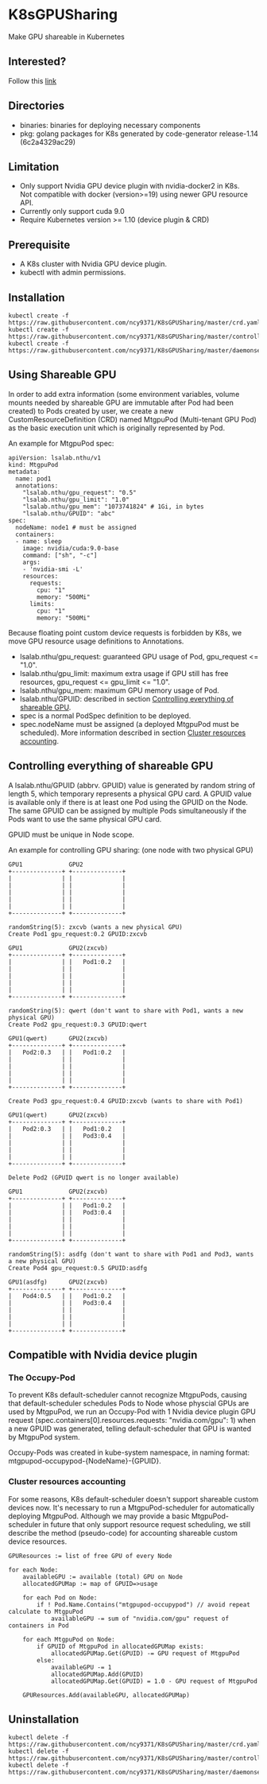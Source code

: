 # K8sGPUSharing
Make GPU shareable in Kubernetes

## Interested?
Follow this [link](testingPlatform.md)

## Directories
* binaries: binaries for deploying necessary components
* pkg: golang packages for K8s generated by code-generator release-1.14 (6c2a4329ac29)

## Limitation
* Only support Nvidia GPU device plugin with nvidia-docker2 in K8s.  
Not compatible with docker (version>=19) using newer GPU resource API.
* Currently only support cuda 9.0
* Require Kubernetes version >= 1.10 (device plugin & CRD)

## Prerequisite
* A K8s cluster with Nvidia GPU device plugin.
* kubectl with admin permissions.

## Installation
```
kubectl create -f https://raw.githubusercontent.com/ncy9371/K8sGPUSharing/master/crd.yaml
kubectl create -f https://raw.githubusercontent.com/ncy9371/K8sGPUSharing/master/controller.yaml
kubectl create -f https://raw.githubusercontent.com/ncy9371/K8sGPUSharing/master/daemonset.yaml
```

## Using Shareable GPU
In order to add extra information (some environment variables, volume mounts needed by shareable GPU are immutable after Pod had been created) to Pods created by user, we create a new CustomResourceDefinition (CRD) named MtgpuPod (Multi-tenant GPU Pod) as the basic execution unit which is originally represented by Pod.

An example for MtgpuPod spec:
```
apiVersion: lsalab.nthu/v1
kind: MtgpuPod
metadata:
  name: pod1
  annotations:
    "lsalab.nthu/gpu_request": "0.5"
    "lsalab.nthu/gpu_limit": "1.0"
    "lsalab.nthu/gpu_mem": "1073741824" # 1Gi, in bytes
    "lsalab.nthu/GPUID": "abc"
spec:
  nodeName: node1 # must be assigned
  containers:
  - name: sleep
    image: nvidia/cuda:9.0-base
    command: ["sh", "-c"]
    args:
    - 'nvidia-smi -L'
    resources:
      requests:
        cpu: "1"
        memory: "500Mi"
      limits:
        cpu: "1"
        memory: "500Mi"
```
Because floating point custom device requests is forbidden by K8s, we move GPU resource usage definitions to Annotations.
* lsalab.nthu/gpu_request: guaranteed GPU usage of Pod, gpu_request <= "1.0".
* lsalab.nthu/gpu_limit: maximum extra usage if GPU still has free resources, gpu_request <= gpu_limit <= "1.0".
* lsalab.nthu/gpu_mem: maximum GPU memory usage of Pod.
* lsalab.nthu/GPUID: described in section [Controlling everything of shareable GPU](#controlling-everything-of-shareable-gpu).
* spec is a normal PodSpec definition to be deployed.
* spec.nodeName must be assigned (a deployed MtgpuPod must be scheduled). More information described in section [Cluster resources accounting](#cluster-resources-accounting).

## Controlling everything of shareable GPU
A lsalab.nthu/GPUID (abbrv. GPUID) value is generated by random string of length 5, which temporary represents a physical GPU card. A GPUID value is available only if there is at least one Pod using the GPUID on the Node. The same GPUID can be assigned by multiple Pods simultaneously if the Pods want to use the same physical GPU card.

GPUID must be unique in Node scope.

An example for controlling GPU sharing: (one node with two physical GPU)

```
GPU1             GPU2
+--------------+ +--------------+
|              | |              |
|              | |              |
|              | |              |
|              | |              |
|              | |              |
+--------------+ +--------------+

randomString(5): zxcvb (wants a new physical GPU)
Create Pod1 gpu_request:0.2 GPUID:zxcvb

GPU1             GPU2(zxcvb)
+--------------+ +--------------+
|              | |   Pod1:0.2   |
|              | |              |
|              | |              |
|              | |              |
|              | |              |
+--------------+ +--------------+

randomString(5): qwert (don't want to share with Pod1, wants a new physical GPU)
Create Pod2 gpu_request:0.3 GPUID:qwert

GPU1(qwert)      GPU2(zxcvb)
+--------------+ +--------------+
|   Pod2:0.3   | |   Pod1:0.2   |
|              | |              |
|              | |              |
|              | |              |
|              | |              |
+--------------+ +--------------+

Create Pod3 gpu_request:0.4 GPUID:zxcvb (wants to share with Pod1)

GPU1(qwert)      GPU2(zxcvb)
+--------------+ +--------------+
|   Pod2:0.3   | |   Pod1:0.2   |
|              | |   Pod3:0.4   |
|              | |              |
|              | |              |
|              | |              |
+--------------+ +--------------+

Delete Pod2 (GPUID qwert is no longer available)

GPU1             GPU2(zxcvb)
+--------------+ +--------------+
|              | |   Pod1:0.2   |
|              | |   Pod3:0.4   |
|              | |              |
|              | |              |
|              | |              |
+--------------+ +--------------+

randomString(5): asdfg (don't want to share with Pod1 and Pod3, wants a new physical GPU)
Create Pod4 gpu_request:0.5 GPUID:asdfg

GPU1(asdfg)      GPU2(zxcvb)
+--------------+ +--------------+
|   Pod4:0.5   | |   Pod1:0.2   |
|              | |   Pod3:0.4   |
|              | |              |
|              | |              |
|              | |              |
+--------------+ +--------------+
```

## Compatible with Nvidia device plugin

### The Occupy-Pod
To prevent K8s default-scheduler cannot recognize MtgpuPods, causing that default-scheduler schedules Pods to Node whose physcial GPUs are used by MtgpuPod, we run an Occupy-Pod with 1 Nvidia device plugin GPU request (spec.containers[0].resources.requests: "nvidia.com/gpu": 1) when a new GPUID was generated, telling default-scheduler that GPU is wanted by MtgpuPod system.

Occupy-Pods was created in kube-system namespace, in naming format: mtgpupod-occupypod-{NodeName}-{GPUID}.

### Cluster resources accounting
For some reasons, K8s default-scheduler doesn't support shareable custom devices now. It's necessary to run a MtgpuPod-scheduler for automatically deploying MtgpuPod. Although we may provide a basic MtgpuPod-scheduler in future that only support resource request scheduling, we still describe the method (pseudo-code) for accounting shareable custom device resources.
```
GPUResources := list of free GPU of every Node

for each Node:
    availableGPU := available (total) GPU on Node
    allocatedGPUMap := map of GPUID=>usage

    for each Pod on Node:
        if ! Pod.Name.Contains("mtgpupod-occupypod") // avoid repeat calculate to MtgpuPod
            availableGPU -= sum of "nvidia.com/gpu" request of containers in Pod

    for each MtgpuPod on Node:
        if GPUID of MtgpuPod in allocatedGPUMap exists:
            allocatedGPUMap.Get(GPUID) -= GPU request of MtgpuPod
        else:
            availableGPU -= 1
            allocatedGPUMap.Add(GPUID)
            allocatedGPUMap.Get(GPUID) = 1.0 - GPU request of MtgpuPod

    GPUResources.Add(availableGPU, allocatedGPUMap)
```

## Uninstallation
```
kubectl delete -f https://raw.githubusercontent.com/ncy9371/K8sGPUSharing/master/crd.yaml
kubectl delete -f https://raw.githubusercontent.com/ncy9371/K8sGPUSharing/master/controller.yaml
kubectl delete -f https://raw.githubusercontent.com/ncy9371/K8sGPUSharing/master/daemonset.yaml
```
